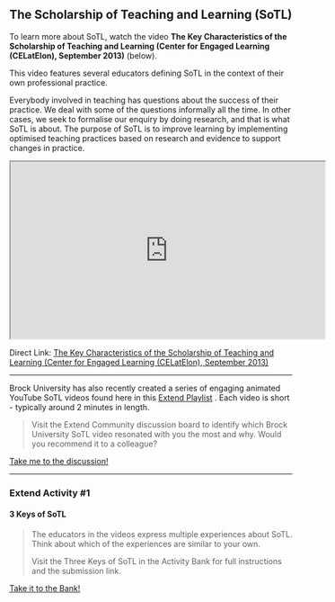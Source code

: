 ## The Scholarship of Teaching and Learning (SoTL)

To learn more about SoTL, watch the video **The Key Characteristics of the Scholarship of Teaching and Learning (Center for Engaged Learning (CELatElon), September 2013)** (below).

This video features several educators defining SoTL in the context of their own professional practice.

Everybody involved in teaching has questions about the success of their practice. We deal with some of the questions informally all the time. In other cases, we seek to formalise our enquiry by doing research, and that is what SoTL is about. The purpose of SoTL is to improve learning by implementing optimised teaching practices based on research and evidence to support changes in practice.

<div class="video-container-4by3"><iframe width="560" height="315" src="https://www.youtube.com/embed/yvDKHHyx7YY"></iframe></div>

Direct Link: [The Key Characteristics of the Scholarship of Teaching and Learning (Center for Engaged Learning (CELatElon), September 2013)](https://youtu.be/yvDKHHyx7YY)

* * *

Brock University has also recently created a series of engaging animated YouTube SoTL videos found here in this [Extend Playlist](https://www.youtube.com/playlist?list=PLOG-INM6Lv0ImlMGdLY3h7bq5T1m5PmGg) . Each video is short - typically around 2 minutes in length.

> Visit the Extend Community discussion board to identify which Brock University SoTL video resonated with you the most and why. Would you recommend it to a colleague?
> 
[Take me to the discussion!](https://elearn.waikato.ac.nz/mod/forum/view.php?id=1624862 ":class=button")

* * *

### Extend Activity #1
#### 3 Keys of SoTL
> The educators in the videos express multiple experiences about SoTL. Think about which of the experiences are similar to your own.
>
> Visit the Three Keys of SoTL in the Activity Bank for full instructions and the submission link.

[Take it to the Bank!](https://elearn.waikato.ac.nz/mod/forum/view.php?id=1649871 ":class=button")
